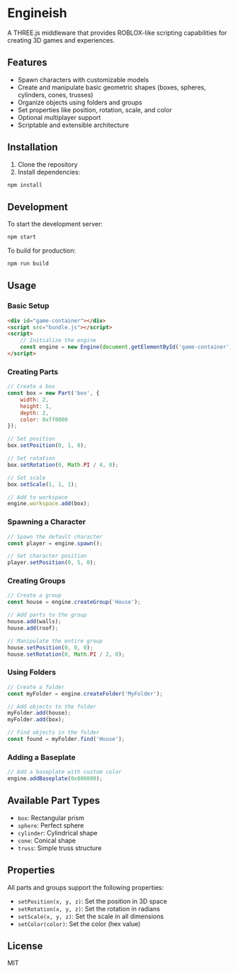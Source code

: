 # Engineish

A THREE.js middleware that provides ROBLOX-like scripting capabilities for creating 3D games and experiences.

## Features

- Spawn characters with customizable models
- Create and manipulate basic geometric shapes (boxes, spheres, cylinders, cones, trusses)
- Organize objects using folders and groups
- Set properties like position, rotation, scale, and color
- Optional multiplayer support
- Scriptable and extensible architecture

## Installation

1. Clone the repository
2. Install dependencies:
```bash
npm install
```

## Development

To start the development server:
```bash
npm start
```

To build for production:
```bash
npm run build
```

## Usage

### Basic Setup

```html
<div id="game-container"></div>
<script src="bundle.js"></script>
<script>
    // Initialize the engine
    const engine = new Engine(document.getElementById('game-container'));
</script>
```

### Creating Parts

```javascript
// Create a box
const box = new Part('box', {
    width: 2,
    height: 1,
    depth: 2,
    color: 0xff0000
});

// Set position
box.setPosition(0, 1, 0);

// Set rotation
box.setRotation(0, Math.PI / 4, 0);

// Set scale
box.setScale(1, 1, 1);

// Add to workspace
engine.workspace.add(box);
```

### Spawning a Character

```javascript
// Spawn the default character
const player = engine.spawn();

// Set character position
player.setPosition(0, 5, 0);
```

### Creating Groups

```javascript
// Create a group
const house = engine.createGroup('House');

// Add parts to the group
house.add(walls);
house.add(roof);

// Manipulate the entire group
house.setPosition(0, 0, 0);
house.setRotation(0, Math.PI / 2, 0);
```

### Using Folders

```javascript
// Create a folder
const myFolder = engine.createFolder('MyFolder');

// Add objects to the folder
myFolder.add(house);
myFolder.add(box);

// Find objects in the folder
const found = myFolder.find('House');
```

### Adding a Baseplate

```javascript
// Add a baseplate with custom color
engine.addBaseplate(0x808080);
```

## Available Part Types

- `box`: Rectangular prism
- `sphere`: Perfect sphere
- `cylinder`: Cylindrical shape
- `cone`: Conical shape
- `truss`: Simple truss structure

## Properties

All parts and groups support the following properties:

- `setPosition(x, y, z)`: Set the position in 3D space
- `setRotation(x, y, z)`: Set the rotation in radians
- `setScale(x, y, z)`: Set the scale in all dimensions
- `setColor(color)`: Set the color (hex value)

## License

MIT 